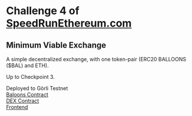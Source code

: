 # Challenge 4 of [SpeedRunEthereum.com](https://github.com/scaffold-eth/scaffold-eth-challenges/tree/challenge-4-dex)

## Minimum Viable Exchange

A simple decentralized exchange, with one token-pair (ERC20 BALLOONS ($BAL) and ETH).  
  
Up to Checkpoint 3.
  
  
Deployed to Görli Testnet  
[Baloons Contract](https://goerli.etherscan.io/address/0x62b431165c07ff4ff14263e72b0bdf4651be64d2)  
[DEX Contract](https://goerli.etherscan.io/address/0xAd800d3a6C96360c8E31547AB56647c4d3065536)  
[Frontend](https://brown-gun.surge.sh/)

